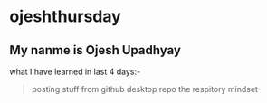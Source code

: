 # ojeshthursday
## My nanme is Ojesh Upadhyay
what I have learned in last 4 days:-
> posting stuff from github desktop
> repo the respitory
> mindset
